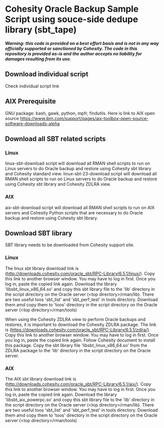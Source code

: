 # Cohesity Oracle Backup Sample Script using souce-side dedupe library (sbt_tape)
***Warning: this code is provided on a best effort basis and is not in any way officially supported or sanctioned by Cohesity. The code in this repository is provided as-is and the author accepts no liability for damages resulting from its use.***

## Download individual script
Check individual script link

## AIX Prerequisite 
GNU package: bash, gawk, python, mpfr, findutils. Here is link to AIX open source https://www.ibm.com/support/pages/aix-toolbox-open-source-software-downloads-alpha

## Download all SBT related scripts
### Linux
linux-sbt-download script will download all RMAN shell scripts to run on Linux servers to do Oracle backup and restore using Cohesity sbt library and Cohesity standard view. 
linux-sbt-23-download script will download all RMAN shell scripts to run on Linux servers to do Oracle backup and restore using Cohesity sbt library and Cohesity ZDLRA view. 
### AIX
aix-sbt-download script will download all RMAN shell scripts to run on AIX servers and Cohesity Python scripts that are necessary to do Oracle backup and restore using Cohesity sbt library.

## Download SBT library
SBT library needs to be downloaded from Cohesity support site. 
### Linux
The linux sbt library download link is (http://downloads.cohesity.com/oracle_sbt/RPC-Library/6.5.1/linux/). Copy this link to another browser window. You may have to log in first. Once you log in, paste the copied link again. Download the library 'libsbt_linux_x86_64.so' and copy this sbt library file to the 'lib' directory in the script directory on the Oracle server (\<top directory\>/rman/lib). There are two useful toos 'sbt_list' and 'sbt_perf_test' in tools directory. Download them amd copy them to 'toos' directory in the script directory on the Oracle server (\<top directory\>/rman/tools)

When using the Cohesity ZDLRA view to perform Oracle backups and restores, it is important to download the Cohesity ZDLRA package. The link is (https://downloads.cohesity.com/oracle_sbt/RPC-Library/6.5.1/zdlra/). Copy this link to another browser window. You may have to log in first. Once you log in, paste the copied link again. Follow Cohesity document to install this package. Copy the sbt library file 'libsbt_linux_x86_64.so' from the ZDLRA package to the 'lib' directory in the script directory on the Oracle server.

### AIX
The AIX sbt library download link is (http://downloads.cohesity.com/oracle_sbt/RPC-Library/6.5.1/aix/). Copy this link to another browser window. You may have to log in first. Once you log in, paste the copied link again. Download the library 'libsbt_aix_powerpc.so' and copy this sbt library file to the 'lib' directory in the script directory on the Oracle server (\<top directory\>/rman/lib). There are two useful toos 'sbt_list' and 'sbt_perf_test' in tools directory. Download them amd copy them to 'toos' directory in the script directory on the Oracle server (\<top directory\>/rman/tools)


